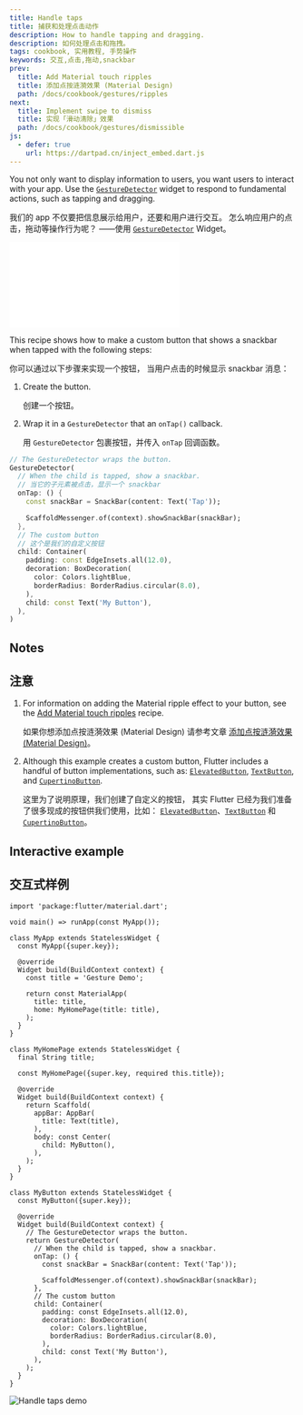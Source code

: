 ```yaml
---
title: Handle taps
title: 捕获和处理点击动作
description: How to handle tapping and dragging.
description: 如何处理点击和拖拽。
tags: cookbook, 实用教程, 手势操作
keywords: 交互,点击,拖动,snackbar
prev:
  title: Add Material touch ripples
  title: 添加点按涟漪效果 (Material Design)
  path: /docs/cookbook/gestures/ripples
next:
  title: Implement swipe to dismiss
  title: 实现「滑动清除」效果
  path: /docs/cookbook/gestures/dismissible
js:
  - defer: true
    url: https://dartpad.cn/inject_embed.dart.js
---
```


<?code-excerpt path-base="cookbook/gestures/handling_taps/"?>

You not only want to display information to users,
you want users to interact with your app.
Use the [`GestureDetector`][] widget to respond
to fundamental actions, such as tapping and dragging.

我们的 app 不仅要把信息展示给用户，还要和用户进行交互。
怎么响应用户的点击，拖动等操作行为呢？
——使用 [`GestureDetector`][] Widget。

<iframe class="full-width" src="{{site.youtube-site}}/embed/WhVXkCFPmK4" frameborder="0" allow="accelerometer; autoplay; encrypted-media; gyroscope; picture-in-picture" allowfullscreen></iframe>

This recipe shows how to make a custom button that shows
a snackbar when tapped with the following steps:

你可以通过以下步骤来实现一个按钮，
当用户点击的时候显示 snackbar 消息：

  1. Create the button.

     创建一个按钮。

  2. Wrap it in a `GestureDetector` that an `onTap()` callback.

     用 `GestureDetector` 包裹按钮，并传入 `onTap` 回调函数。

<?code-excerpt "lib/main.dart (GestureDetector)" replace="/return //g;/;$//g"?>
```dart
// The GestureDetector wraps the button.
GestureDetector(
  // When the child is tapped, show a snackbar.
  // 当它的子元素被点击，显示一个 snackbar 
  onTap: () {
    const snackBar = SnackBar(content: Text('Tap'));

    ScaffoldMessenger.of(context).showSnackBar(snackBar);
  },
  // The custom button
  // 这个是我们的自定义按钮
  child: Container(
    padding: const EdgeInsets.all(12.0),
    decoration: BoxDecoration(
      color: Colors.lightBlue,
      borderRadius: BorderRadius.circular(8.0),
    ),
    child: const Text('My Button'),
  ),
)
```

## Notes

## 注意

  1. For information on adding the Material ripple effect to your
     button, see the [Add Material touch ripples][] recipe.
      
     如果你想添加点按涟漪效果 (Material Design) 请参考文章 
     [添加点按涟漪效果 (Material Design)][Add Material touch ripples]。

  2. Although this example creates a custom button,
     Flutter includes a handful of button implementations, such as:
     [`ElevatedButton`][], [`TextButton`][], and
     [`CupertinoButton`][].

     这里为了说明原理，我们创建了自定义的按钮，
     其实 Flutter 已经为我们准备了很多现成的按钮供我们使用，比如：
     [`ElevatedButton`][]、[`TextButton`][] 和 [`CupertinoButton`][]。

## Interactive example

## 交互式样例

<?code-excerpt "lib/main.dart"?>
```run-dartpad:theme-light:mode-flutter:run-true:width-100%:height-600px:split-60:ga_id-interactive_example
import 'package:flutter/material.dart';

void main() => runApp(const MyApp());

class MyApp extends StatelessWidget {
  const MyApp({super.key});

  @override
  Widget build(BuildContext context) {
    const title = 'Gesture Demo';

    return const MaterialApp(
      title: title,
      home: MyHomePage(title: title),
    );
  }
}

class MyHomePage extends StatelessWidget {
  final String title;

  const MyHomePage({super.key, required this.title});

  @override
  Widget build(BuildContext context) {
    return Scaffold(
      appBar: AppBar(
        title: Text(title),
      ),
      body: const Center(
        child: MyButton(),
      ),
    );
  }
}

class MyButton extends StatelessWidget {
  const MyButton({super.key});

  @override
  Widget build(BuildContext context) {
    // The GestureDetector wraps the button.
    return GestureDetector(
      // When the child is tapped, show a snackbar.
      onTap: () {
        const snackBar = SnackBar(content: Text('Tap'));

        ScaffoldMessenger.of(context).showSnackBar(snackBar);
      },
      // The custom button
      child: Container(
        padding: const EdgeInsets.all(12.0),
        decoration: BoxDecoration(
          color: Colors.lightBlue,
          borderRadius: BorderRadius.circular(8.0),
        ),
        child: const Text('My Button'),
      ),
    );
  }
}
```

<noscript>
  <img src="/assets/images/docs/cookbook/handling-taps.gif" alt="Handle taps demo" class="site-mobile-screenshot" />
</noscript>


[Add Material touch ripples]: {{site.url}}/cookbook/gestures/ripples
[`CupertinoButton`]: {{site.api}}/flutter/cupertino/CupertinoButton-class.html
[`TextButton`]: {{site.api}}/flutter/material/TextButton-class.html
[`GestureDetector`]: {{site.api}}/flutter/widgets/GestureDetector-class.html
[`ElevatedButton`]: {{site.api}}/flutter/material/ElevatedButton-class.html
